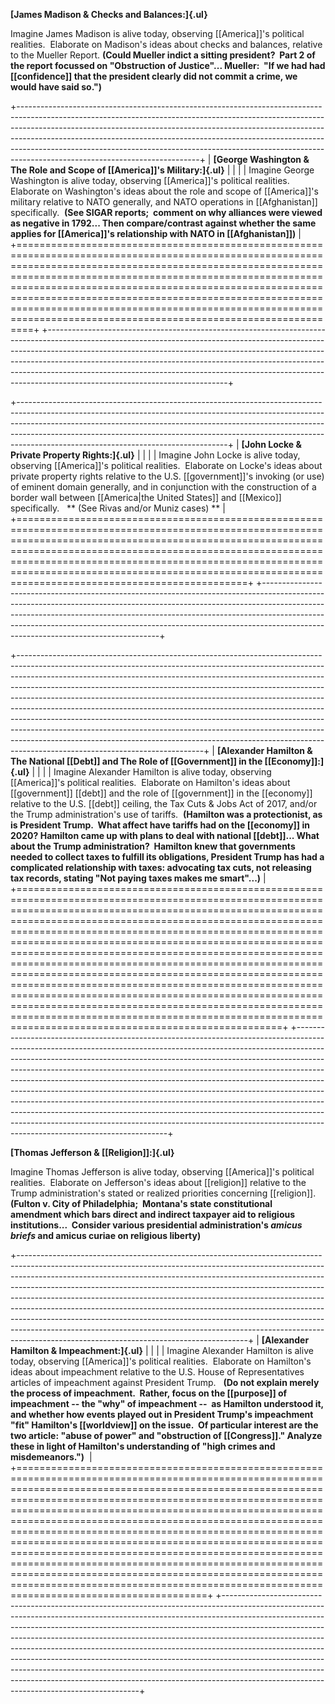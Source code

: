 **[James Madison & Checks and Balances:]{.ul}**

Imagine James Madison is alive today, observing [[America]]'s political realities.  Elaborate on Madison's ideas about checks and balances, relative to the Mueller Report. **(Could Mueller indict a sitting president?  Part 2 of the report focussed on "Obstruction of Justice"\... Mueller:  "If we had had [[confidence]] that the president clearly did not commit a crime, we would have said so.")**

+---------------------------------------------------------------------------------------------------------------------------------------------------------------------------------------------------------------------------------------------------------------------------------------------------------------------------------------------------------------------------------------------------------------------------------------------------+
| **[George Washington & The Role and Scope of [[America]]'s Military:]{.ul}**                                                                                                                                                                                                                                                                                                                                                                          |
|                                                                                                                                                                                                                                                                                                                                                                                                                                                   |
| Imagine George Washington is alive today, observing [[America]]'s political realities.  Elaborate on Washington's ideas about the role and scope of [[America]]'s military relative to NATO generally, and NATO operations in [[Afghanistan]] specifically.  **(See SIGAR reports;  comment on why alliances were viewed as negative in 1792... Then compare/contrast against whether the same applies for [[America]]'s relationship with NATO in [[Afghanistan]])** |
+===================================================================================================================================================================================================================================================================================================================================================================================================================================================+
+---------------------------------------------------------------------------------------------------------------------------------------------------------------------------------------------------------------------------------------------------------------------------------------------------------------------------------------------------------------------------------------------------------------------------------------------------+

+----------------------------------------------------------------------------------------------------------------------------------------------------------------------------------------------------------------------------------------------------------------------------------------------------------------------------------------------------------------------------+
| **[John Locke & Private Property Rights:]{.ul}**                                                                                                                                                                                                                                                                                                                           |
|                                                                                                                                                                                                                                                                                                                                                                            |
| Imagine John Locke is alive today, observing [[America]]'s political realities.  Elaborate on Locke's ideas about private property rights relative to the U.S. [[government]]'s invoking (or use) of eminent domain generally, and in conjunction with the construction of a border wall between [[America|the United States]] and [[Mexico]] specifically.   ** (See Rivas and/or Muniz cases) ** |
+============================================================================================================================================================================================================================================================================================================================================================================+
+----------------------------------------------------------------------------------------------------------------------------------------------------------------------------------------------------------------------------------------------------------------------------------------------------------------------------------------------------------------------------+

+----------------------------------------------------------------------------------------------------------------------------------------------------------------------------------------------------------------------------------------------------------------------------------------------------------------------------------------------------------------------------------------------------------------------------------------------------------------------------------------------------------------------------------------------------------------------------------------------------------------------------------------------------------------------------------------------------------------------------------------------------------------------------+
| **[Alexander Hamilton & The National [[Debt]] and The Role of [[Government]] in the [[Economy]]:]{.ul}**                                                                                                                                                                                                                                                                                                                                                                                                                                                                                                                                                                                                                                                                               |
|                                                                                                                                                                                                                                                                                                                                                                                                                                                                                                                                                                                                                                                                                                                                                                            |
| Imagine Alexander Hamilton is alive today, observing [[America]]'s political realities.  Elaborate on Hamilton's ideas about [[government]] [[debt]] and the role of [[government]] in the [[economy]] relative to the U.S. [[debt]] ceiling, the Tax Cuts & Jobs Act of 2017, and/or the Trump administration's use of tariffs.  **(Hamilton was a protectionist, as is President Trump.  What affect have tariffs had on the [[economy]] in 2020? Hamilton came up with plans to deal with national [[debt]]... What about the Trump administration?  Hamilton knew that governments needed to collect taxes to fulfill its obligations, President Trump has had a complicated relationship with taxes: advocating tax cuts, not releasing tax records, stating "Not paying taxes makes me smart"\...)** |
+============================================================================================================================================================================================================================================================================================================================================================================================================================================================================================================================================================================================================================================================================================================================================================================+
+----------------------------------------------------------------------------------------------------------------------------------------------------------------------------------------------------------------------------------------------------------------------------------------------------------------------------------------------------------------------------------------------------------------------------------------------------------------------------------------------------------------------------------------------------------------------------------------------------------------------------------------------------------------------------------------------------------------------------------------------------------------------------+

**[Thomas Jefferson & [[Religion]]:]{.ul}**

Imagine Thomas Jefferson is alive today, observing [[America]]'s political realities.  Elaborate on Jefferson's ideas about [[religion]] relative to the Trump administration's stated or realized priorities concerning [[religion]]. **(Fulton v. City of Philadelphia;  Montana's state constitutional amendment which bars direct and indirect taxpayer aid to religious institutions...  Consider various presidential administration\'s *amicus briefs* and amicus curiae on religious liberty)**

+---------------------------------------------------------------------------------------------------------------------------------------------------------------------------------------------------------------------------------------------------------------------------------------------------------------------------------------------------------------------------------------------------------------------------------------------------------------------------------------------------------------------------------------------------------------------------------------------------------------------------------------------------------------------------------------------------------+
| **[Alexander Hamilton & Impeachment:]{.ul}**                                                                                                                                                                                                                                                                                                                                                                                                                                                                                                                                                                                                                                                            |
|                                                                                                                                                                                                                                                                                                                                                                                                                                                                                                                                                                                                                                                                                                         |
| Imagine Alexander Hamilton is alive today, observing [[America]]'s political realities.  Elaborate on Hamilton's ideas about impeachment relative to the U.S. House of Representatives articles of impeachment against President Trump.   **(Do not explain merely the process of impeachment.  Rather, focus on the [[purpose]] of impeachment \-- the "why" of impeachment \--  as Hamilton understood it, and whether how events played out in President Trump's impeachment "fit" Hamilton's [[worldview]] on the issue.  Of particular interest are the two article: "abuse of power" and "obstruction of [[Congress]]." Analyze these in light of Hamilton's understanding of "high crimes and misdemeanors.")**  |
+=========================================================================================================================================================================================================================================================================================================================================================================================================================================================================================================================================================================================================================================================================================================+
+---------------------------------------------------------------------------------------------------------------------------------------------------------------------------------------------------------------------------------------------------------------------------------------------------------------------------------------------------------------------------------------------------------------------------------------------------------------------------------------------------------------------------------------------------------------------------------------------------------------------------------------------------------------------------------------------------------+
